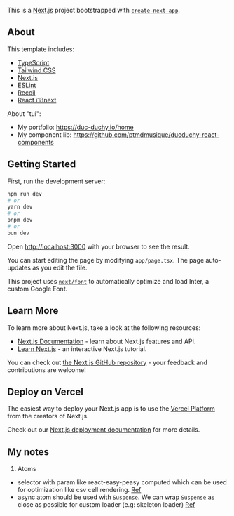 This is a [Next.js](https://nextjs.org/) project bootstrapped with [`create-next-app`](https://github.com/vercel/next.js/tree/canary/packages/create-next-app).

## About

This template includes:

- [TypeScript](https://www.typescriptlang.org/)
- [Tailwind CSS](https://tailwindcss.com/)
- [Next.js](https://nextjs.org/)
- [ESLint](https://eslint.org/)
- [Recoil](https://recoiljs.org/)
- [React i18next](https://react.i18next.com/)

About "tui":

- My portfolio: https://duc-duchy.io/home
- My component lib: https://github.com/ptmdmusique/ducduchy-react-components

## Getting Started

First, run the development server:

```bash
npm run dev
# or
yarn dev
# or
pnpm dev
# or
bun dev
```

Open [http://localhost:3000](http://localhost:3000) with your browser to see the result.

You can start editing the page by modifying `app/page.tsx`. The page auto-updates as you edit the file.

This project uses [`next/font`](https://nextjs.org/docs/basic-features/font-optimization) to automatically optimize and load Inter, a custom Google Font.

## Learn More

To learn more about Next.js, take a look at the following resources:

- [Next.js Documentation](https://nextjs.org/docs) - learn about Next.js features and API.
- [Learn Next.js](https://nextjs.org/learn) - an interactive Next.js tutorial.

You can check out [the Next.js GitHub repository](https://github.com/vercel/next.js/) - your feedback and contributions are welcome!

## Deploy on Vercel

The easiest way to deploy your Next.js app is to use the [Vercel Platform](https://vercel.com/new?utm_medium=default-template&filter=next.js&utm_source=create-next-app&utm_campaign=create-next-app-readme) from the creators of Next.js.

Check out our [Next.js deployment documentation](https://nextjs.org/docs/deployment) for more details.

## My notes

1. Atoms

- selector with param like react-easy-peasy computed which can be used for optimization like csv cell rendering. [Ref](https://recoiljs.org/docs/guides/asynchronous-data-queries#queries-with-parameters)
- async atom should be used with `Suspense`. We can wrap `Suspense` as close as possible for custom loader (e.g: skeleton loader) [Ref](https://recoiljs.org/docs/guides/asynchronous-data-queries#asynchronous-example)

